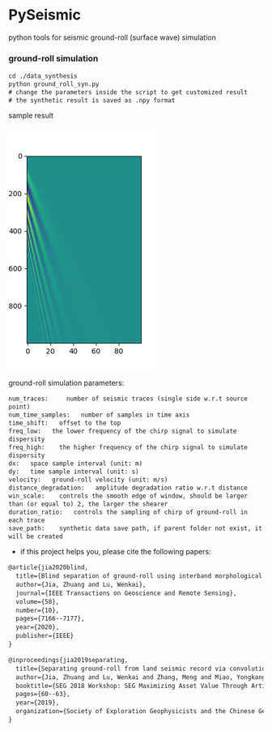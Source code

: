# PySeismic

python tools for seismic ground-roll (surface wave) simulation

### ground-roll simulation

```
cd ./data_synthesis
python ground_roll_syn.py 
# change the parameters inside the script to get customized result
# the synthetic result is saved as .npy format
```

sample result

![syn_groundroll](./asset/Figure_1.png)


ground-roll simulation parameters:

```
num_traces:     number of seismic traces (single side w.r.t source point)
num_time_samples:   number of samples in time axis
time_shift:   offset to the top
freq_low:   the lower frequency of the chirp signal to simulate dispersity
freq_high:    the higher frequency of the chirp signal to simulate dispersity
dx:   space sample interval (unit: m)
dy:   time sample interval (unit: s)
velocity:   ground-roll velocity (unit: m/s)
distance_degradation:   amplitude degradation ratio w.r.t distance
win_scale:    controls the smooth edge of window, should be larger than (or equal to) 2, the larger the shearer
duration_ratio:   controls the sampling of chirp of ground-roll in each trace
save_path:    synthetic data save path, if parent folder not exist, it will be created
```



* if this project helps you, please cite the following papers:

```latex
@article{jia2020blind,
  title={Blind separation of ground-roll using interband morphological similarity and pattern coding},
  author={Jia, Zhuang and Lu, Wenkai},
  journal={IEEE Transactions on Geoscience and Remote Sensing},
  volume={58},
  number={10},
  pages={7166--7177},
  year={2020},
  publisher={IEEE}
}
```

```latex
@inproceedings{jia2019separating,
  title={Separating ground-roll from land seismic record via convolutional neural network},
  author={Jia, Zhuang and Lu, Wenkai and Zhang, Meng and Miao, Yongkang},
  booktitle={SEG 2018 Workshop: SEG Maximizing Asset Value Through Artificial Intelligence and Machine Learning, Beijing, China, 17-19 September 2018},
  pages={60--63},
  year={2019},
  organization={Society of Exploration Geophysicists and the Chinese Geophysical Society}
}
```
